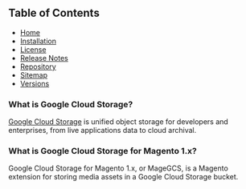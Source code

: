 ## Table of Contents

- [Home](https://docs.nickolasburr.com/magento/extensions/1.x/magegcs/latest/)
- [Installation](https://docs.nickolasburr.com/magento/extensions/1.x/magegcs/latest/installation/)
- [License](https://docs.nickolasburr.com/magento/extensions/1.x/magegcs/LICENSE.txt)
- [Release Notes](https://docs.nickolasburr.com/magento/extensions/1.x/magegcs/RELEASE_NOTES.txt)
- [Repository](https://github.com/nickolasburr/GoogleCloudStoragePHPAutoloader)
- [Sitemap](https://docs.nickolasburr.com/magento/extensions/1.x/magegcs/latest/sitemap.xml)
- [Versions](https://docs.nickolasburr.com/magento/extensions/1.x/magegcs/)

### What is Google Cloud Storage?

[Google Cloud Storage](https://cloud.google.com/storage/) is unified object storage for developers
and enterprises, from live applications data to cloud archival.

### What is Google Cloud Storage for Magento 1.x?

Google Cloud Storage for Magento 1.x, or MageGCS, is a Magento extension for storing media assets in
a Google Cloud Storage bucket.
